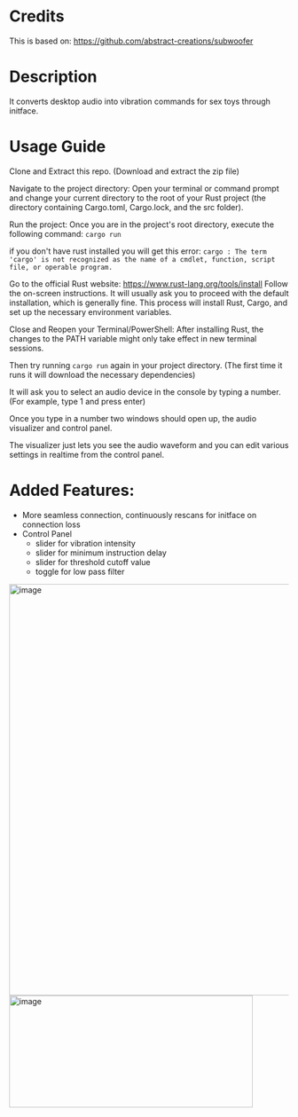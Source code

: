 # Credits
This is based on: https://github.com/abstract-creations/subwoofer

# Description
It converts desktop audio into vibration commands for sex toys through initface.

# Usage Guide
Clone and Extract this repo. (Download and extract the zip file)

Navigate to the project directory: Open your terminal or command prompt and change your current directory to the root of your Rust project (the directory containing Cargo.toml, Cargo.lock, and the src folder).

Run the project: Once you are in the project's root directory, execute the following command:
```cargo run```

if you don't have rust installed you will get this error:
```cargo : The term 'cargo' is not recognized as the name of a cmdlet, function, script file, or operable program. ```

Go to the official Rust website: https://www.rust-lang.org/tools/install
Follow the on-screen instructions. It will usually ask you to proceed with the default installation, which is generally fine. This process will install Rust, Cargo, and set up the necessary environment variables.

Close and Reopen your Terminal/PowerShell: After installing Rust, the changes to the PATH variable might only take effect in new terminal sessions.

Then try running ```cargo run``` again in your project directory. (The first time it runs it will download the necessary dependencies)

It will ask you to select an audio device in the console by typing a number. (For example, type 1 and press enter)

Once you type in a number two windows should open up, the audio visualizer and control panel.

The visualizer just lets you see the audio waveform and you can edit various settings in realtime from the control panel.

# Added Features:
- More seamless connection, continuously rescans for initface on connection loss
- Control Panel
  -  slider for vibration intensity
  - slider for minimum instruction delay
  - slider for threshold cutoff value
  - toggle for low pass filter

<img width="1279" height="742" alt="image" src="https://github.com/user-attachments/assets/08ecc4ac-2066-4abe-ba8a-abc6af6dcbd7" />

<img width="439" height="202" alt="image" src="https://github.com/user-attachments/assets/cd1c31b9-f9d0-4fc8-a427-b0066cb36e30" />

